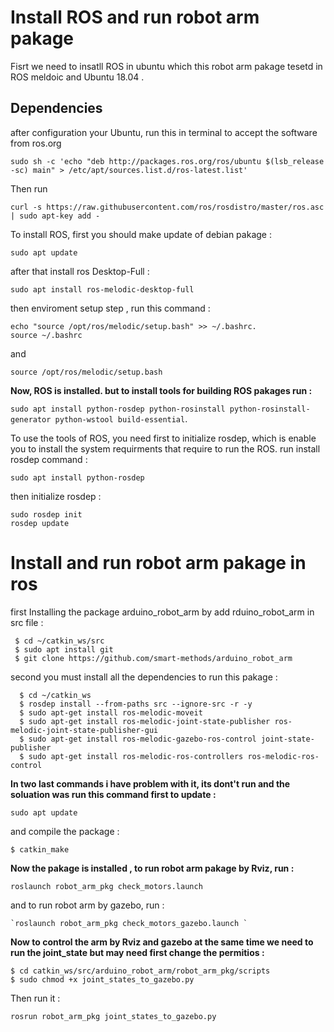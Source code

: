 # Install ROS and run robot arm pakage
Fisrt we need to insatll ROS in ubuntu which this robot arm pakage tesetd in ROS meldoic and Ubuntu 18.04 .  
## Dependencies
 after configuration your Ubuntu, run this in terminal to accept the software from ros.org   

`sudo sh -c 'echo "deb http://packages.ros.org/ros/ubuntu $(lsb_release -sc) main" > /etc/apt/sources.list.d/ros-latest.list'`    

Then run   

`curl -s https://raw.githubusercontent.com/ros/rosdistro/master/ros.asc | sudo apt-key add -`

To install ROS, first you should make update of debian pakage :     

`sudo apt update` 

after that install ros Desktop-Full :  


`sudo apt install ros-melodic-desktop-full`


then enviroment setup step , run this command :

```
echo "source /opt/ros/melodic/setup.bash" >> ~/.bashrc. 
source ~/.bashrc
```
and   

`source /opt/ros/melodic/setup.bash`

**Now, ROS is installed. but to install tools for building ROS pakages run :**

`sudo apt install python-rosdep python-rosinstall python-rosinstall-generator python-wstool build-essential`. 

To use the tools of ROS, you need first to initialize rosdep, which is enable you to install the system requirments that require to run the ROS. 
run install rosdep command   :  

`sudo apt install python-rosdep`

then initialize rosdep  :  
```
sudo rosdep init
rosdep update
```

# Install and run robot arm pakage in ros

first Installing the package arduino_robot_arm by add rduino_robot_arm in src file :  
```
 $ cd ~/catkin_ws/src
 $ sudo apt install git
 $ git clone https://github.com/smart-methods/arduino_robot_arm 
```
second you must install all the dependencies to run this pakage :
	
  ```
    $ cd ~/catkin_ws
	$ rosdep install --from-paths src --ignore-src -r -y
	$ sudo apt-get install ros-melodic-moveit
	$ sudo apt-get install ros-melodic-joint-state-publisher ros-melodic-joint-state-publisher-gui
	$ sudo apt-get install ros-melodic-gazebo-ros-control joint-state-publisher
	$ sudo apt-get install ros-melodic-ros-controllers ros-melodic-ros-control
   ```
   
   **In two last commands i have problem with it, its dont't run and the soluation was run this command first to update :**
   
   `sudo apt update`
   
   and compile the package :
  
   `$ catkin_make`
   
  **Now the pakage is installed , to run robot arm pakage by Rviz, run :**
   
   `roslaunch robot_arm_pkg check_motors.launch`
   
  
   
   and to run robot arm by gazebo, run :
   
    `roslaunch robot_arm_pkg check_motors_gazebo.launch `
    
  
   **Now to control the arm by Rviz and gazebo at the same time we need to run the joint_state but may need first change the permitios :**
  
   ```
   $ cd catkin_ws/src/arduino_robot_arm/robot_arm_pkg/scripts
   $ sudo chmod +x joint_states_to_gazebo.py
   ```
   
   Then run it :
   
   `rosrun robot_arm_pkg joint_states_to_gazebo.py`
   
  








